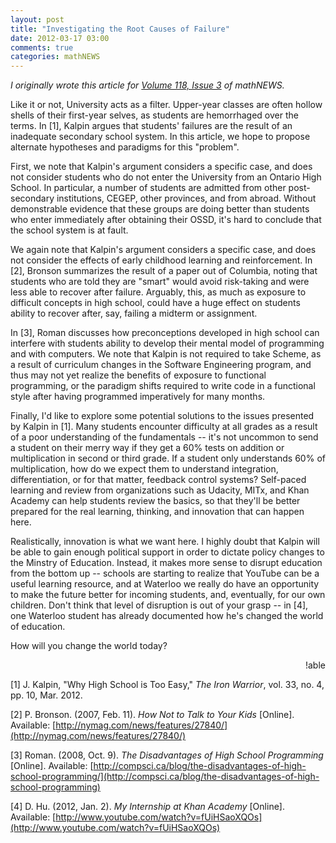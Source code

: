 ```yaml
---
layout: post
title: "Investigating the Root Causes of Failure"
date: 2012-03-17 03:00
comments: true
categories: mathNEWS
---
```

_I originally wrote this article for
[Volume 118, Issue 3](http://mathnews.uwaterloo.ca/wordpress/?p=2464)
of mathNEWS._

Like it or not, University acts as a filter. Upper-year classes are often hollow shells of their first-year selves, as students are hemorrhaged over the terms. In [1], Kalpin argues that students' failures are the result of an inadequate secondary school system. In this article, we hope to propose alternate hypotheses and paradigms for this "problem".

First, we note that Kalpin's argument considers a specific case, and does not consider students who do not enter the University from an Ontario High School. In particular, a number of students are admitted from other post-secondary institutions, CEGEP, other provinces, and from abroad. Without demonstrable evidence that these groups are doing better than students who enter immediately after obtaining their OSSD, it's hard to conclude that the school system is at fault.

We again note that Kalpin's argument considers a specific case, and does not consider the effects of early childhood learning and reinforcement. In [2], Bronson summarizes the result of a paper out of Columbia, noting that students who are told they are "smart" would avoid risk-taking and were less able to recover after failure. Arguably, this, as much as exposure to difficult concepts in high school, could have a huge effect on students ability to recover after, say, failing a midterm or assignment.

In [3], Roman discusses how preconceptions developed in high school can interfere with students ability to develop their mental model of programming and with computers. We note that Kalpin is not required to take Scheme, as a result of curriculum changes in the Software Engineering program, and thus may not yet realize the benefits of exposure to functional programming, or the paradigm shifts required to write code in a functional style after having programmed imperatively for many months.

Finally, I'd like to explore some potential solutions to the issues presented by Kalpin in [1]. Many students encounter difficulty at all grades as a result of a poor understanding of the fundamentals -- it's not uncommon to send a student on their merry way if they get a 60% tests on addition or multiplication in second or third grade. If a student only understands 60% of multiplication, how do we expect them to understand integration, differentiation, or for that matter, feedback control systems? Self-paced learning and review from organizations such as Udacity, MITx, and Khan Academy can help students review the basics, so that they'll be better prepared for the real learning, thinking, and innovation that can happen here.

Realistically, innovation is what we want here. I highly doubt that Kalpin will be able to gain enough political support in order to dictate policy changes to the Minstry of Education. Instead, it makes more sense to disrupt education from the bottom up -- schools are starting to realize that YouTube can be a useful learning resource, and at Waterloo we really do have an opportunity to make the future better for incoming students, and, eventually, for our own children. Don't think that level of disruption is out of your grasp -- in [4], one Waterloo student has already documented how he's changed the world of education.

How will you change the world today?

<p style="text-align: right">!able</p>

[1] J. Kalpin, "Why High School is Too Easy," <em>The Iron Warrior</em>, vol. 33, no. 4, pp. 10, Mar. 2012.

[2] P. Bronson. (2007, Feb. 11). <em>How Not to Talk to Your Kids</em> [Online]. Available:
[http://nymag.com/news/features/27840/](http://nymag.com/news/features/27840/)

[3] Roman. (2008, Oct. 9). <em>The Disadvantages of High School Programming</em> [Online]. Available:
[http://compsci.ca/blog/the-disadvantages-of-high-school-programming/](http://compsci.ca/blog/the-disadvantages-of-high-school-programming)

[4] D. Hu. (2012, Jan. 2). <em>My Internship at Khan Academy</em> [Online]. Available:
[http://www.youtube.com/watch?v=fUiHSaoXQOs](http://www.youtube.com/watch?v=fUiHSaoXQOs)
